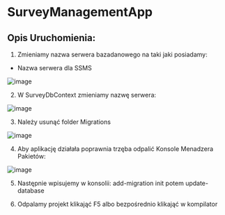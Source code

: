 # SurveyManagementApp

## Opis Uruchomienia:

1. Zmieniamy nazwa serwera bazadanowego na taki jaki posiadamy:
* Nazwa serwera dla SSMS

![image](https://user-images.githubusercontent.com/93732758/215159763-8bc09d02-3454-47fd-bcc0-4bc4674046ce.png)

2. W SurveyDbContext zmieniamy nazwę serwera:

![image](https://github.com/keszotrab/SurveyManagementApp/assets/93732758/2642138e-7d13-4888-b1a1-a9c8eac0f890)

3. Należy usunąć folder Migrations 

![image](https://github.com/keszotrab/SurveyManagementApp/assets/93732758/b0b5e084-5ecb-4003-9f33-a57701305bf3)


4. Aby aplikację działała poprawnia trzęba odpalić Konsole Menadzera Pakietów: 

![image](https://user-images.githubusercontent.com/93732758/215158848-bed1aa53-d578-42b5-b018-5a38527a1e68.png) 

5. Następnie wpisujemy w konsolii: add-migration init potem update-database 

6. Odpalamy projekt klikająć F5 albo bezpośrednio klikająć w kompilator

